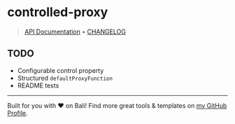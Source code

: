 # controlled-proxy

<!-- TYPEDOC_EXCLUDE -->

> [API Documentation](https://docs.karmanivero.us/controlled-proxy/) • [CHANGELOG](https://github.com/karmaniverous/controlled-proxy/tree/main/CHANGELOG.md)

<!-- /TYPEDOC_EXCLUDE -->

## TODO

- Configurable control property
- Structured `defaultProxyFunction`
- README tests

---

Built for you with ❤️ on Bali! Find more great tools & templates on [my GitHub Profile](https://github.com/karmaniverous).
